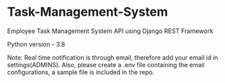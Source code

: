 # Task-Management-System
Employee Task Management System API using Django REST Framework

Python version - 3.8

Note: Real time notification is through email, therefore add your email id in settings(ADMINS). Also, please create a .env file containing the email configurations, a sample file is included in the repo.
